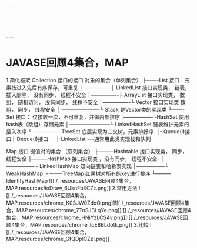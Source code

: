 ```yaml
---





---
```


# JAVASE回顾4集合，MAP


1.简化框架
Collection 接口的接口 对象的集合（单列集合）
├——-List 接口：元素按进入先后有序保存，可重复
│—————-├ LinkedList 接口实现类， 链表， 插入删除， 没有同步， 线程不安全
│—————-├ ArrayList 接口实现类， 数组， 随机访问， 没有同步， 线程不安全
│—————-└ Vector 接口实现类 数组， 同步， 线程安全
│ ———————-└ Stack 是Vector类的实现类
└——-Set 接口： 仅接收一次，不可重复，并做内部排序
├—————-└HashSet 使用hash表（数组）存储元素
│————————└ LinkedHashSet 链表维护元素的插入次序
└ —————-TreeSet 底层实现为二叉树，元素排好序
  |- Queue(I)接口
		|-Deque(I)接口
		     |-LinkedList ---通常用此类实现栈和队列

Map 接口 键值对的集合 （双列集合）
├———Hashtable 接口实现类， 同步， 线程安全
├———HashMap 接口实现类 ，没有同步， 线程不安全-
│—————–├ LinkedHashMap 双向链表和哈希表实现
│—————–└ WeakHashMap
├ ——–TreeMap 红黑树对所有的key进行排序
└———IdentifyHashMap
![[./_resources/JAVASE回顾4集合，MAP.resources/ioDraw_6UknFbXC7z.png]]
2.常用方法
![[./_resources/JAVASE回顾4集合，MAP.resources/chrome_K03JW0ZdoO.png]]![[./_resources/JAVASE回顾4集合，MAP.resources/chrome_7TnSJBLqYe.png]]![[./_resources/JAVASE回顾4集合，MAP.resources/chrome_HNiYzLCS4v.png]]![[./_resources/JAVASE回顾4集合，MAP.resources/chrome_IqE8BLdotk.png]]
3.比较
![[./_resources/JAVASE回顾4集合，MAP.resources/chrome_GfQDplCZzI.png]]

